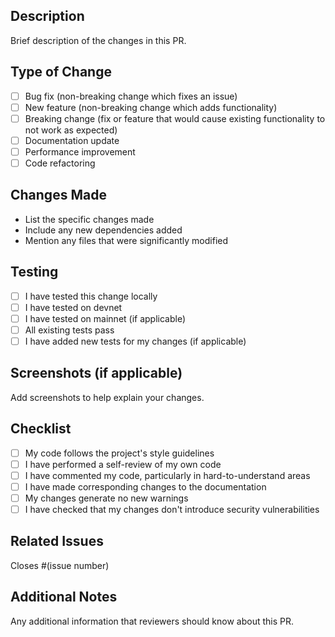 ## Description

Brief description of the changes in this PR.

## Type of Change

- [ ] Bug fix (non-breaking change which fixes an issue)
- [ ] New feature (non-breaking change which adds functionality)
- [ ] Breaking change (fix or feature that would cause existing functionality to not work as expected)
- [ ] Documentation update
- [ ] Performance improvement
- [ ] Code refactoring

## Changes Made

- List the specific changes made
- Include any new dependencies added
- Mention any files that were significantly modified

## Testing

- [ ] I have tested this change locally
- [ ] I have tested on devnet
- [ ] I have tested on mainnet (if applicable)
- [ ] All existing tests pass
- [ ] I have added new tests for my changes (if applicable)

## Screenshots (if applicable)

Add screenshots to help explain your changes.

## Checklist

- [ ] My code follows the project's style guidelines
- [ ] I have performed a self-review of my own code
- [ ] I have commented my code, particularly in hard-to-understand areas
- [ ] I have made corresponding changes to the documentation
- [ ] My changes generate no new warnings
- [ ] I have checked that my changes don't introduce security vulnerabilities

## Related Issues

Closes #(issue number)

## Additional Notes

Any additional information that reviewers should know about this PR.
